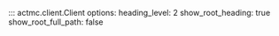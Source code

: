 ::: actmc.client.Client
    options:
          heading_level: 2
          show_root_heading: true
          show_root_full_path: false